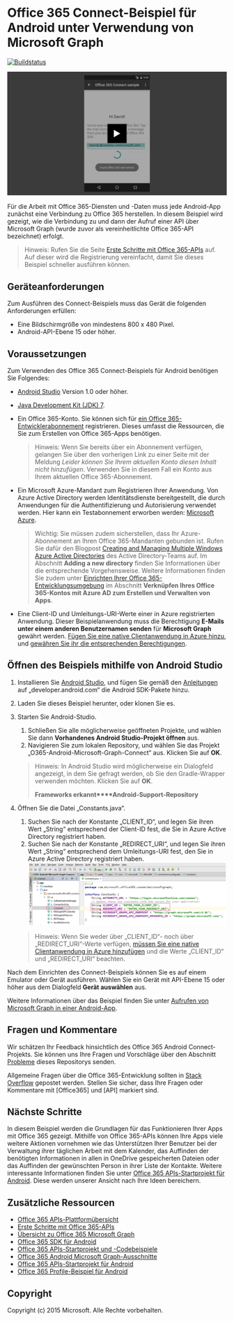# Office 365 Connect-Beispiel für Android unter Verwendung von Microsoft Graph

[![Buildstatus](https://ricalo.visualstudio.com/_apis/public/build/definitions/06256fa7-d8e5-4ca0-8639-7c00eb6f1fe9/7/badge)  ](https://travis-ci.org/OfficeDev/O365-Android-Microsoft-Graph-Connect)

[![Office 365 Connect-Beispiel](../readme-images/O365-Android-Connect-video_play_icon.png)  ](https://www.youtube.com/watch?v=3IQIDFrqhY4 "Klicken Sie, um das Beispiel in Aktion zu sehen.")

Für die Arbeit mit Office 365-Diensten und -Daten muss jede Android-App zunächst eine Verbindung zu Office 365 herstellen. In diesem Beispiel wird gezeigt, wie die Verbindung zu und dann der Aufruf einer API über Microsoft Graph (wurde zuvor als vereinheitlichte Office 365-API bezeichnet) erfolgt.
> Hinweis: Rufen Sie die Seite [Erste Schritte mit Office 365-APIs](http://dev.office.com/getting-started/office365apis?platform=option-android#setup) auf. Auf dieser wird die Registrierung vereinfacht, damit Sie dieses Beispiel schneller ausführen können.

## Geräteanforderungen

Zum Ausführen des Connect-Beispiels muss das Gerät die folgenden Anforderungen erfüllen:

* Eine Bildschirmgröße von mindestens 800 x 480 Pixel.
* Android-API-Ebene 15 oder höher.
 
## Voraussetzungen

Zum Verwenden des Office 365 Connect-Beispiels für Android benötigen Sie Folgendes:

* [Android Studio](http://developer.android.com/sdk/index.html) Version 1.0 oder höher.
* [Java Development Kit (JDK) 7](http://www.oracle.com/technetwork/java/javase/downloads/jdk7-downloads-1880260.html).
* Ein Office 365-Konto. Sie können sich für [ein Office 365-Entwicklerabonnement](https://profile.microsoft.com/RegSysProfileCenter/wizardnp.aspx?wizid=14b845d0-938c-45af-b061-f798fbb4d170) registrieren. Dieses umfasst die Ressourcen, die Sie zum Erstellen von Office 365-Apps benötigen.

    > Hinweis: Wenn Sie bereits über ein Abonnement verfügen, gelangen Sie über den vorherigen Link zu einer Seite mit der Meldung *Leider können Sie Ihrem aktuellen Konto diesen Inhalt nicht hinzufügen*. Verwenden Sie in diesem Fall ein Konto aus Ihrem aktuellen Office 365-Abonnement.
* Ein Microsoft Azure-Mandant zum Registrieren Ihrer Anwendung. Von Azure Active Directory werden Identitätsdienste bereitgestellt, die durch Anwendungen für die Authentifizierung und Autorisierung verwendet werden. Hier kann ein Testabonnement erworben werden: [Microsoft Azure](https://account.windowsazure.com/SignUp).

     > Wichtig: Sie müssen zudem sicherstellen, dass Ihr Azure-Abonnement an Ihren Office 365-Mandanten gebunden ist. Rufen Sie dafür den Blogpost [Creating and Managing Multiple Windows Azure Active Directories](http://blogs.technet.com/b/ad/archive/2013/11/08/creating-and-managing-multiple-windows-azure-active-directories.aspx) des Active Directory-Teams auf. Im Abschnitt **Adding a new directory** finden Sie Informationen über die entsprechende Vorgehensweise. Weitere Informationen finden Sie zudem unter [Einrichten Ihrer Office 365-Entwicklungsumgebung](https://msdn.microsoft.com/office/office365/howto/setup-development-environment#bk_CreateAzureSubscription) im Abschnitt **Verknüpfen Ihres Office 365-Kontos mit Azure AD zum Erstellen und Verwalten von Apps**.
      
* Eine Client-ID und Umleitungs-URI-Werte einer in Azure registrierten Anwendung. Dieser Beispielanwendung muss die Berechtigung **E-Mails unter einem anderen Benutzernamen senden** für **Microsoft Graph** gewährt werden. [Fügen Sie eine native Clientanwendung in Azure hinzu](https://msdn.microsoft.com/office/office365/HowTo/add-common-consent-manually#bk_RegisterNativeApp), und [gewähren Sie ihr die entsprechenden Berechtigungen](https://github.com/OfficeDev/O365-Android-Microsoft-Graph-Connect/wiki/Grant-permissions-to-the-Connect-application-in-Azure).

## Öffnen des Beispiels mithilfe von Android Studio

1. Installieren Sie [Android Studio](http://developer.android.com/sdk/index.html), und fügen Sie gemäß den [Anleitungen](http://developer.android.com/sdk/installing/adding-packages.html) auf „developer.android.com“ die Android SDK-Pakete hinzu.
2. Laden Sie dieses Beispiel herunter, oder klonen Sie es.
3. Starten Sie Android-Studio.
	1. Schließen Sie alle möglicherweise geöffneten Projekte, und wählen Sie dann **Vorhandenes Android Studio-Projekt öffnen** aus.
	2. Navigieren Sie zum lokalen Repository, und wählen Sie das Projekt „O365-Android-Microsoft-Graph-Connect“ aus. Klicken Sie auf **OK**.
	
	> Hinweis: In Android Studio wird möglicherweise ein Dialogfeld angezeigt, in dem Sie gefragt werden, ob Sie den Gradle-Wrapper verwenden möchten. Klicken Sie auf **OK**.
	> 
	> **Frameworks erkannt****Android-Support-Repository**
4. Öffnen Sie die Datei „Constants.java“.
	1. Suchen Sie nach der Konstante „CLIENT_ID“, und legen Sie ihren Wert „String“ entsprechend der Client-ID fest, die Sie in Azure Active Directory registriert haben.
	2. Suchen Sie nach der Konstante „REDIRECT_URI“, und legen Sie ihren Wert „String“ entsprechend dem Umleitungs-URI fest, den Sie in Azure Active Directory registriert haben. 
 ![Office 365 Connect-Beispiel](../readme-images/O365-Android-Connect-Constants.png "Client-ID- und Umleitungs-URI-Werte in Datei „Constants“")

    > Hinweis: Wenn Sie weder über „CLIENT_ID“- noch über „REDIRECT_URI“-Werte verfügen, [müssen Sie eine native Clientanwendung in Azure hinzufügen](https://msdn.microsoft.com/de-de/library/azure/dn132599.aspx#BKMK_Adding) und die Werte „CLIENT_ID“ und „REDIRECT_URI“ beachten.

Nach dem Einrichten des Connect-Beispiels können Sie es auf einem Emulator oder Gerät ausführen. Wählen Sie ein Gerät mit API-Ebene 15 oder höher aus dem Dialogfeld **Gerät auswählen** aus.

Weitere Informationen über das Beispiel finden Sie unter [Aufrufen von Microsoft Graph in einer Android-App](https://graph.microsoft.io/de-de/docs/platform/android).

## Fragen und Kommentare

Wir schätzen Ihr Feedback hinsichtlich des Office 365 Android Connect-Projekts. Sie können uns Ihre Fragen und Vorschläge über den Abschnitt [Probleme](https://github.com/OfficeDev/O365-Android-Microsoft-Graph-Connect/issues) dieses Repositorys senden.

Allgemeine Fragen über die Office 365-Entwicklung sollten in [Stack Overflow](http://stackoverflow.com/questions/tagged/Office365+API) gepostet werden. Stellen Sie sicher, dass Ihre Fragen oder Kommentare mit [Office365] und [API] markiert sind.

## Nächste Schritte

In diesem Beispiel werden die Grundlagen für das Funktionieren Ihrer Apps mit Office 365 gezeigt. Mithilfe von Office 365-APIs können Ihre Apps viele weitere Aktionen vornehmen wie das Unterstützen Ihrer Benutzer bei der Verwaltung ihrer täglichen Arbeit mit dem Kalender, das Auffinden der benötigten Informationen in allen in OneDrive gespeicherten Dateien oder das Auffinden der gewünschten Person in ihrer Liste der Kontakte. Weitere interessante Informationen finden Sie unter [Office 365 APIs-Startprojekt für Android](https://github.com/officedev/O365-Android-Start/). Diese werden unserer Ansicht nach Ihre Ideen bereichern.
  
## Zusätzliche Ressourcen

* [Office 365 APIs-Plattformübersicht](https://msdn.microsoft.com/office/office365/howto/platform-development-overview)
* [Erste Schritte mit Office 365-APIs](http://dev.office.com/getting-started/office365apis)
* [Übersicht zu Office 365 Microsoft Graph](http://graph.microsoft.io)
* [Office 365 SDK für Android](https://github.com/OfficeDev/Office-365-SDK-for-Android)
* [Office 365 APIs-Startprojekt und -Codebeispiele](https://msdn.microsoft.com/office/office365/howto/starter-projects-and-code-samples)
* [Office 365 Android Microsoft Graph-Ausschnitte](https://github.com/OfficeDev/O365-Android-Microsoft-Graph-Snippets)
* [Office 365 APIs-Startprojekt für Android](https://github.com/OfficeDev/O365-Android-Start)
* [Office 365 Profile-Beispiel für Android](https://github.com/OfficeDev/O365-Android-Profile)


## Copyright
Copyright (c) 2015 Microsoft. Alle Rechte vorbehalten.
